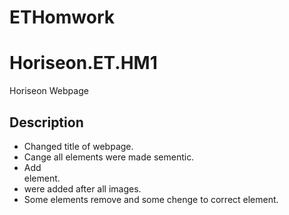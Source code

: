 # ETHomwork

# Horiseon.ET.HM1
Horiseon Webpage 

## Description
- Changed title of webpage.
- Cange all <dive> elements were made sementic.
- Add <aside> element.
- <alt> were added after all images.
- Some <class> elements remove and some chenge to correct element.

